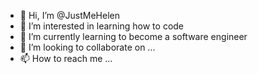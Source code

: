 - 👋 Hi, I’m @JustMeHelen
- 👀 I’m interested in learning how to code
- 🌱 I’m currently learning to become a software engineer 
- 💞️ I’m looking to collaborate on ...
- 📫 How to reach me ...

<!---
JustMeHelen/JustMeHelen is a ✨ special ✨ repository because its `README.md` (this file) appears on your GitHub profile.
You can click the Preview link to take a look at your changes.
--->
